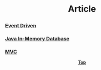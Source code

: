 # <p align="center">Article</p>

### [Event Driven](event-driven.md)
### [Java In-Memory Database](java-in-memory-db.md)
### [MVC](mvc/README.md)

**<p align="center"> [Top](#Article) </p>**